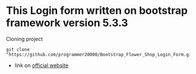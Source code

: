 # This Login form written on bootstrap  framework version 5.3.3

Cloning project
```git
git clone "https://github.com/programmer20000/Bootstrap_Flower_Shop_Login_Form.git"
```

* link on [official website](https://getbootstrap.com/)